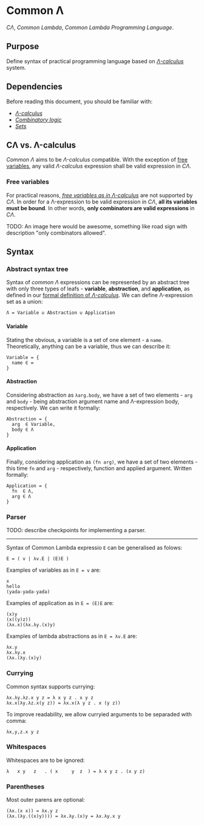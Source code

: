 # Common Λ

_CΛ_, _Common Lambda_, _Common Lambda Programming Language_.

## Purpose

Define syntax of practical programming language based on [_Λ-calculus_](./lambda-calculus) system.

## Dependencies

Before reading this document, you should be familiar with:

* [_Λ-calculus_](./lambda-calculus)
* [_Combinatory logic_](./combinatory-logic)
* [_Sets_](./sets)

## CΛ vs. Λ-calculus

_Common Λ_ aims to be _Λ-calculus_ compatible. With the exception of [free variables](#free-variables), any valid _Λ-calculus_ expression shall be valid expression in _CΛ_.

### Free variables

For practical reasons, [_free variables as in Λ-calculus_](./lambda-calulus#free-variables) are not supported by _CΛ_. In order for a Λ-expression to be valid expression in _CΛ_, **all its variables must be bound**. In other words, **only combinators are valid expressions** in _CΛ_.

TODO: An image here would be awesome, something like road sign with description "only combinators allowed".

## Syntax

### Abstract syntax tree

Syntax of _common Λ_ expressions can be represented by an abstract tree with only three types of leafs - **variable**, **abstraction**, and **application**, as defined in our [formal definition of _Λ-calculus_](./lambda-calculus#formal-definition). We can define Λ-expression set as a union:

```
Λ = Variable ∪ Abstraction ∪ Application
```

#### Variable

Stating the obvious, a variable is a set of one element - a `name`. Theoretically, anything can be a variable, thus we can describe it:

```
Variable = { 
  name ∈ ∞
}
```

#### Abstraction

Considering abstraction as `λarg.body`, we have a set of two elements - `arg` and `body` - being abstraction argument name and Λ-expression body, respectively. We can write it formally:

```
Abstraction = { 
  arg  ∈ Variable,
  body ∈ Λ
}
```

#### Application

Finally, considering application as `(fn arg)`, we have a set of two elements - this time `fn` and `arg` - respectively, function and applied argument. Written formally:

```
Application = {
  fn  ∈ Λ,
  arg ∈ Λ
}
```

### Parser

TODO: describe checkpoints for implementing a parser.

---

Syntax of Common Lambda expressio `E` can be generalised as folows:

```
E = ( v | λv.E | (E)E )
```

Examples of variables as in `E = v` are:

```
x
hello
(yada-yada-yada)
```

Examples of application as in `E = (E)E` are:

```
(x)y
(x((y)z))
(λx.x)(λx.λy.(x)y)
```

Examples of lambda abstractions as in `E = λv.E` are:

```
λx.y
λx.λy.x
(λx.(λy.(x)y)
```

### Currying

Common syntax supports currying:

```
λx.λy.λz.x y z = λ x y z . x y z
λx.x(λy.λz.x(y z)) = λx.x(λ y z . x (y z))
```

To improve readability, we allow curryied arguments to be separaded with comma:

```
λx,y,z.x y z
```

### Whitespaces

Whitespaces are to be ignored:

```
λ   x y   z   . ( x     y  z  ) = λ x y z . (x y z)
```

### Parentheses 

Most outer parens are optional:

```
(λx.(x x)) = λx.y z
(λx.(λy.((x)y)))) = λx.λy.(x)y = λx.λy.x y
```
